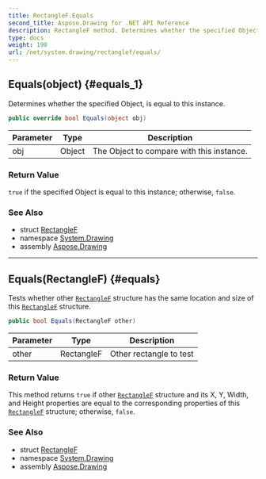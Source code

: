 ```yaml
---
title: RectangleF.Equals
second_title: Aspose.Drawing for .NET API Reference
description: RectangleF method. Determines whether the specified Object is equal to this instance
type: docs
weight: 190
url: /net/system.drawing/rectanglef/equals/
---
```

## Equals(object) {#equals_1}

Determines whether the specified Object, is equal to this instance.

```csharp
public override bool Equals(object obj)
```

| Parameter | Type | Description |
| --- | --- | --- |
| obj | Object | The Object to compare with this instance. |

### Return Value

`true` if the specified Object is equal to this instance; otherwise, `false`.

### See Also

* struct [RectangleF](../)
* namespace [System.Drawing](../../rectanglef/)
* assembly [Aspose.Drawing](../../../)

---

## Equals(RectangleF) {#equals}

Tests whether other [`RectangleF`](../) structure has the same location and size of this [`RectangleF`](../) structure.

```csharp
public bool Equals(RectangleF other)
```

| Parameter | Type | Description |
| --- | --- | --- |
| other | RectangleF | Other rectangle to test |

### Return Value

This method returns `true` if other [`RectangleF`](../) structure and its X, Y, Width, and Height properties are equal to the corresponding properties of this [`RectangleF`](../) structure; otherwise, `false`.

### See Also

* struct [RectangleF](../)
* namespace [System.Drawing](../../rectanglef/)
* assembly [Aspose.Drawing](../../../)


